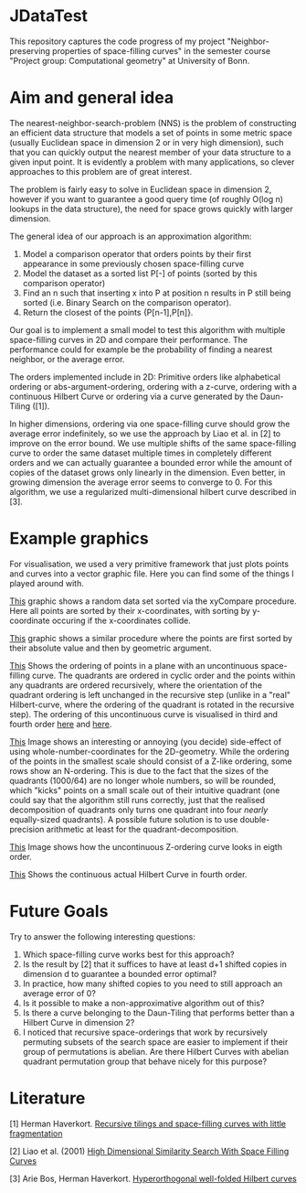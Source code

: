 # JDataTest

This repository captures the code progress of my project "Neighbor-preserving properties of space-filling curves" in the semester course "Project group: Computational geometry" at University of Bonn.

# Aim and general idea

The nearest-neighbor-search-problem (NNS) is the problem of constructing an efficient data structure that models a set of points in some metric space (usually Euclidean space in dimension 2 or in very high dimension), such that you can quickly output the nearest member of your data structure to a given input point. It is evidently a problem with many applications, so clever approaches to this problem are of great interest.

The problem is fairly easy to solve in Euclidean space in dimension 2, however if you want to guarantee a good query time (of roughly O(log n) lookups in the data structure), the need for space grows quickly with larger dimension.

The general idea of our approach is an approximation algorithm:


1. Model a comparison operator that orders points by their first appearance in some previously chosen space-filling curve
2. Model the dataset as a sorted list P[-]  of points (sorted by this comparison operator)
3. Find an n such that inserting x into P at position n results in P still being sorted (i.e. Binary Search on the comparison operator).
4. Return the closest of the points {P[n-1],P[n]}.

Our goal is to implement a small model to test this algorithm with multiple space-filling curves in 2D and compare their performance. The performance could for example be the probability of finding a nearest neighbor, or the average error.

The orders implemented include in 2D: Primitive orders like alphabetical ordering or abs-argument-ordering, ordering with a z-curve, ordering with a continuous Hilbert Curve or ordering via a curve generated by the Daun-Tiling ([1]).

In higher dimensions, ordering via one space-filling curve should grow the average error indefinitely, so we use the approach by Liao et al. in [2] to improve on the error bound. We use multiple shifts of the same space-filling curve to order the same dataset multiple times in completely different orders and we can actually guarantee a bounded error while the amount of copies of the dataset grows only linearly in the dimension. Even better, in growing dimension the average error seems to converge to 0. For this algorithm, we use a regularized multi-dimensional hilbert curve described in [3].

# Example graphics

For visualisation, we used a very primitive framework that just plots points and curves into a vector graphic file. Here you can find some of the things I played around with.

[This](https://raw.githubusercontent.com/hairbeRt/JDataTest/master/pictures/xy.svg?sanitize=true) graphic shows a random data set sorted via the xyCompare procedure. Here all points are sorted by their x-coordinates, with sorting by y-coordinate occuring if the x-coordinates collide.

[This](https://raw.githubusercontent.com/hairbeRt/JDataTest/master/pictures/abs.svg?sanitize=true) graphic shows a similar procedure where the points are first sorted by their absolute value and then by geometric argument.

[This](https://raw.githubusercontent.com/hairbeRt/JDataTest/master/pictures/hilbert.svg?sanitize=true) Shows the ordering of points in a plane with an uncontinuous space-filling curve. The quadrants are ordered in cyclic order and the points within any quadrants are ordered recursively, where the orientation of the quadrant ordering is left unchanged in the recursive step (unlike in a "real" Hilbert-curve, where the ordering of the quadrant is rotated in the recursive step). The ordering of this uncontinuous curve is visualised in third and fourth order [here](https://raw.githubusercontent.com/hairbeRt/JDataTest/master/pictures/uncontinuous_third_order.svg?sanitize=true) and [here](https://raw.githubusercontent.com/hairbeRt/JDataTest/master/pictures/uncontinuous_fourth_order.svg?sanitize=true).

[This](https://raw.githubusercontent.com/hairbeRt/JDataTest/master/pictures/64_uncontinuous.svg?sanitize=true) Image shows an interesting or annoying (you decide) side-effect of using whole-number-coordinates for the 2D-geometry. While the ordering of the points in the smallest scale should consist of a Z-like ordering, some rows show an N-ordering. This is due to the fact that the sizes of the quadrants (1000/64) are no longer whole numbers, so will be rounded, which "kicks" points on a small scale out of their intuitive quadrant (one could say that the algorithm still runs correctly, just that the realised decomposition of quadrants only turns one quadrant into four _nearly_ equally-sized quadrants). A possible future solution is to use double-precision arithmetic at least for the quadrant-decomposition.

[This](https://raw.githubusercontent.com/hairbeRt/JDataTest/master/pictures/uncontinuousHilbert.svg?sanitize=true) Image shows how the uncontinuous Z-ordering curve looks in eigth order.

[This](https://raw.githubusercontent.com/hairbeRt/JDataTest/master/pictures/uncontinuousHilbert.svg?sanitize=true) Shows the continuous actual Hilbert Curve in fourth order.

# Future Goals

Try to answer the following interesting questions:

1. Which space-filling curve works best for this approach?
2. Is the result by [2] that it suffices to have at least d+1 shifted copies in dimension d to guarantee a bounded error optimal?
3. In practice, how many shifted copies to you need to still approach an average error of 0?
4. Is it possible to make a non-approximative algorithm out of this?
5. Is there a curve belonging to the Daun-Tiling that performs better than a Hilbert Curve in dimension 2?
6. I noticed that recursive space-orderings that work by recursively permuting subsets of the search space are easier to implement if their group of permutations is abelian. Are there Hilbert Curves with abelian quadrant permutation group that behave nicely for this purpose?

# Literature
[1] Herman Haverkort. [Recursive tilings and space-filling curves with little fragmentation](https://arxiv.org/abs/1002.1843)

[2] Liao et al. (2001) [High Dimensional Similarity Search With Space Filling Curves](https://ieeexplore.ieee.org/document/914876)

[3] Arie Bos, Herman Haverkort. [Hyperorthogonal well-folded Hilbert curves](https://arxiv.org/abs/1508.02517)
